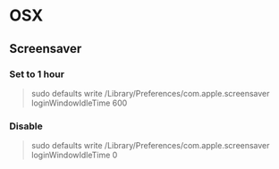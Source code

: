 # OSX
## Screensaver
### Set to 1 hour
> sudo defaults write /Library/Preferences/com.apple.screensaver loginWindowIdleTime 600

### Disable
> sudo defaults write /Library/Preferences/com.apple.screensaver loginWindowIdleTime 0

